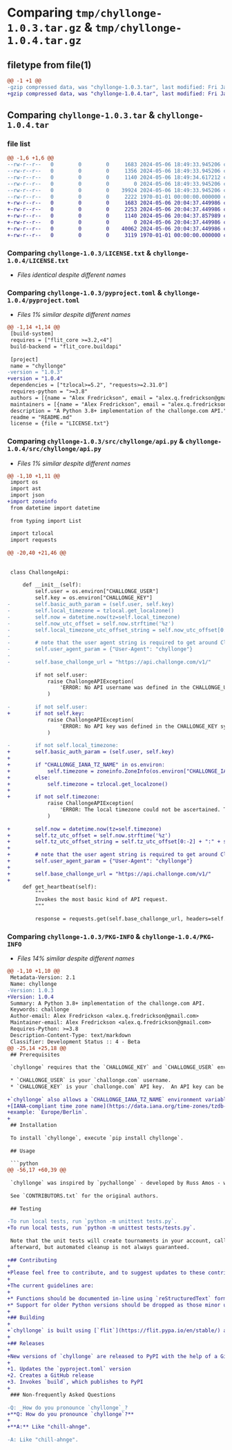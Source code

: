 # Comparing `tmp/chyllonge-1.0.3.tar.gz` & `tmp/chyllonge-1.0.4.tar.gz`

## filetype from file(1)

```diff
@@ -1 +1 @@
-gzip compressed data, was "chyllonge-1.0.3.tar", last modified: Fri Jan  1 00:00:00 2016, max compression
+gzip compressed data, was "chyllonge-1.0.4.tar", last modified: Fri Jan  1 00:00:00 2016, max compression
```

## Comparing `chyllonge-1.0.3.tar` & `chyllonge-1.0.4.tar`

### file list

```diff
@@ -1,6 +1,6 @@
--rw-r--r--   0        0        0     1683 2024-05-06 18:49:33.945206 chyllonge-1.0.3/LICENSE.txt
--rw-r--r--   0        0        0     1356 2024-05-06 18:49:33.945206 chyllonge-1.0.3/README.md
--rw-r--r--   0        0        0     1140 2024-05-06 18:49:34.617212 chyllonge-1.0.3/pyproject.toml
--rw-r--r--   0        0        0        0 2024-05-06 18:49:33.945206 chyllonge-1.0.3/src/chyllonge/__init__.py
--rw-r--r--   0        0        0    39924 2024-05-06 18:49:33.945206 chyllonge-1.0.3/src/chyllonge/api.py
--rw-r--r--   0        0        0     2222 1970-01-01 00:00:00.000000 chyllonge-1.0.3/PKG-INFO
+-rw-r--r--   0        0        0     1683 2024-05-06 20:04:37.449986 chyllonge-1.0.4/LICENSE.txt
+-rw-r--r--   0        0        0     2253 2024-05-06 20:04:37.449986 chyllonge-1.0.4/README.md
+-rw-r--r--   0        0        0     1140 2024-05-06 20:04:37.857989 chyllonge-1.0.4/pyproject.toml
+-rw-r--r--   0        0        0        0 2024-05-06 20:04:37.449986 chyllonge-1.0.4/src/chyllonge/__init__.py
+-rw-r--r--   0        0        0    40062 2024-05-06 20:04:37.449986 chyllonge-1.0.4/src/chyllonge/api.py
+-rw-r--r--   0        0        0     3119 1970-01-01 00:00:00.000000 chyllonge-1.0.4/PKG-INFO
```

### Comparing `chyllonge-1.0.3/LICENSE.txt` & `chyllonge-1.0.4/LICENSE.txt`

 * *Files identical despite different names*

### Comparing `chyllonge-1.0.3/pyproject.toml` & `chyllonge-1.0.4/pyproject.toml`

 * *Files 1% similar despite different names*

```diff
@@ -1,14 +1,14 @@
 [build-system]
 requires = ["flit_core >=3.2,<4"]
 build-backend = "flit_core.buildapi"
 
 [project]
 name = "chyllonge"
-version = "1.0.3"
+version = "1.0.4"
 dependencies = ["tzlocal>=5.2", "requests>=2.31.0"]
 requires-python = ">=3.8"
 authors = [{name = "Alex Fredrickson", email = "alex.q.fredrickson@gmail.com"}]
 maintainers = [{name = "Alex Fredrickson", email = "alex.q.fredrickson@gmail.com"}]
 description = "A Python 3.8+ implementation of the challonge.com API."
 readme = "README.md"
 license = {file = "LICENSE.txt"}
```

### Comparing `chyllonge-1.0.3/src/chyllonge/api.py` & `chyllonge-1.0.4/src/chyllonge/api.py`

 * *Files 1% similar despite different names*

```diff
@@ -1,10 +1,11 @@
 import os
 import ast
 import json
+import zoneinfo
 from datetime import datetime
 
 from typing import List
 
 import tzlocal
 import requests
 
@@ -20,40 +21,46 @@
 
 
 class ChallongeApi:
 
     def __init__(self):
         self.user = os.environ["CHALLONGE_USER"]
         self.key = os.environ["CHALLONGE_KEY"]
-        self.basic_auth_param = (self.user, self.key)
-        self.local_timezone = tzlocal.get_localzone()
-        self.now = datetime.now(tz=self.local_timezone)
-        self.now_utc_offset = self.now.strftime('%z')
-        self.local_timezone_utc_offset_string = self.now_utc_offset[0:-2] + ":" + self.now_utc_offset[-2:]
-
-        # note that the user agent string is required to get around Cloudflare issues
-        self.user_agent_param = {"User-Agent": "chyllonge"}
-
-        self.base_challonge_url = "https://api.challonge.com/v1/"
 
         if not self.user:
             raise ChallongeAPIException(
                 'ERROR: No API username was defined in the CHALLONGE_USER system environment variable.'
             )
 
-        if not self.user:
+        if not self.key:
             raise ChallongeAPIException(
                 'ERROR: No API key was defined in the CHALLONGE_KEY system environment variable.'
             )
 
-        if not self.local_timezone:
+        self.basic_auth_param = (self.user, self.key)
+
+        if "CHALLONGE_IANA_TZ_NAME" in os.environ:
+            self.timezone = zoneinfo.ZoneInfo(os.environ["CHALLONGE_IANA_TZ_NAME"])
+        else:
+            self.timezone = tzlocal.get_localzone()
+
+        if not self.timezone:
             raise ChallongeAPIException(
                 'ERROR: The local timezone could not be ascertained. This may create issues.'
             )
 
+        self.now = datetime.now(tz=self.timezone)
+        self.tz_utc_offset = self.now.strftime('%z')
+        self.tz_utc_offset_string = self.tz_utc_offset[0:-2] + ":" + self.tz_utc_offset[-2:]
+
+        # note that the user agent string is required to get around Cloudflare issues
+        self.user_agent_param = {"User-Agent": "chyllonge"}
+
+        self.base_challonge_url = "https://api.challonge.com/v1/"
+
     def get_heartbeat(self):
         """
         Invokes the most basic kind of API request.
         """
 
         response = requests.get(self.base_challonge_url, headers=self.user_agent_param, auth=self.basic_auth_param)
```

### Comparing `chyllonge-1.0.3/PKG-INFO` & `chyllonge-1.0.4/PKG-INFO`

 * *Files 14% similar despite different names*

```diff
@@ -1,10 +1,10 @@
 Metadata-Version: 2.1
 Name: chyllonge
-Version: 1.0.3
+Version: 1.0.4
 Summary: A Python 3.8+ implementation of the challonge.com API.
 Keywords: challonge
 Author-email: Alex Fredrickson <alex.q.fredrickson@gmail.com>
 Maintainer-email: Alex Fredrickson <alex.q.fredrickson@gmail.com>
 Requires-Python: >=3.8
 Description-Content-Type: text/markdown
 Classifier: Development Status :: 4 - Beta
@@ -25,14 +25,18 @@
 ## Prerequisites
 
 `chyllonge` requires that the `CHALLONGE_KEY` and `CHALLONGE_USER` environment variables are set.
 
 * `CHALLONGE_USER` is your `challonge.com` username.
 * `CHALLONGE_KEY` is your `challonge.com` API key.  An API key can be generated [here](https://challonge.com/settings/developer).
 
+`chyllonge` also allows a `CHALLONGE_IANA_TZ_NAME` environment variable, which accepts an 
+[IANA-compliant time zone name](https://data.iana.org/time-zones/tzdb-2021a/zone1970.tab) - for 
+example: `Europe/Berlin`.
+
 ## Installation
 
 To install `chyllonge`, execute `pip install chyllonge`.
 
 ## Usage
 
 ```python
@@ -56,17 +60,39 @@
 
 `chyllonge` was inspired by `pychallonge` - developed by Russ Amos - which (in turn) includes `pychal`. 
 
 See `CONTRIBUTORS.txt` for the original authors.
 
 ## Testing
 
-To run local tests, run `python -m unittest tests.py`.
+To run local tests, run `python -m unittest tests/tests.py`.
 
 Note that the unit tests will create tournaments in your account, called `chyllonge-temp`.  It will try to delete them 
 afterward, but automated cleanup is not always guaranteed.
 
+## Contributing
+
+Please feel free to contribute, and to suggest updates to these contribution guidelines!
+
+The current guidelines are:
+
+* Functions should be documented in-line using `reStructuredText` format.
+* Support for older Python versions should be dropped as those minor updates approach end-of-life. 
+
+## Building
+
+`chyllonge` is built using [`flit`](https://flit.pypa.io/en/stable/) and [`build`](https://build.pypa.io/en/stable/).
+
+## Releases
+
+New versions of `chyllonge` are released to PyPI with the help of a GitHub Action workflow, which:
+
+1. Updates the `pyproject.toml` version
+2. Creates a GitHub release
+3. Invokes `build`, which publishes to PyPI
+
 ### Non-frequently Asked Questions
 
-Q: _How do you pronounce `chyllonge`_?
+**Q: How do you pronounce `chyllonge`?**
+
+**A:** Like "chill-ahnge".
 
-A: Like "chill-ahnge".
```


